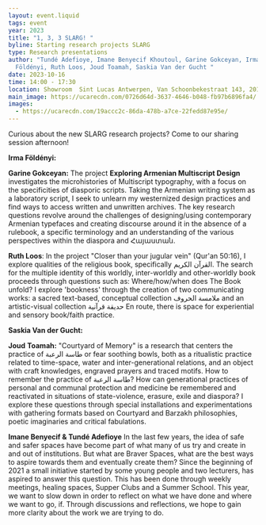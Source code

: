 ```yaml
---
layout: event.liquid
tags: event
year: 2023
title: "1, 3, 3 SLARG! "
byline: Starting research projects SLARG
type: Research presentations
author: "Tundé Adefioye, Imane Benyecif Khoutoul, Garine Gokceyan, Irma
  Földényi, Ruth Loos, Joud Toamah, Saskia Van der Gucht "
date: 2023-10-16
time: 14:00 - 17:30
location: Showroom  Sint Lucas Antwerpen, Van Schoonbekestraat 143, 2018 Antwerpen
main_image: https://ucarecdn.com/0726d64d-3637-4646-b048-fb97b6896fa4/
images:
  - https://ucarecdn.com/19accc2c-86da-478b-a7ce-22fedd87e95e/
---
```

Curious about the new SLARG research projects? Come to our sharing session afternoon! 



**Irma Földényi:** 

**Garine Gokceyan:** The project **Exploring Armenian Multiscript Design** investigates the microhistories of Multiscript typography, with a focus on the specificities of diasporic scripts. Taking the Armenian writing system as a laboratory script, I seek to unlearn my westernized design practices and find ways to access written and unwritten archives. The key research questions revolve around the challenges of designing/using contemporary Armenian typefaces and creating discourse around it in the absence of a rulebook, a specific terminology and an understanding of the various perspectives within the diaspora and Հայաստան. 

**Ruth Loos**: In the project "Closer than your jugular vein" (Qur'an 50:16), I explore qualities of the religious book, specifically القرآن الكريم. The search for the multiple identity of this worldly, inter-worldly and other-worldly book proceeds through questions such as: Where/how/when does The Book unfold? I explore 'bookness' through the creation of two communicating works: a sacred text-based, conceptual collection ملامسة الحروف and an artistic-visual collection حديقة قرآنية En route, there is space for experiential and sensory book/faith practice.

**Saskia Van der Gucht:**

**Joud** **Toamah:** "Courtyard of Memory" is a research that centers the practice of طاسة الرعبة or fear soothing bowls, both as a ritualistic practice related to time-space, water and inter-generational relations, and an object with craft knowledges, engraved prayers and traced motifs. How to remember the practice of طاسة الرعبة? How can generational practices of personal and communal protection and medicine be remembered and reactivated in situations of state-violence, erasure, exile and diaspora? I explore these questions through special installations and experimentations with gathering formats based on Courtyard and Barzakh philosophies, poetic imaginaries and critical fabulations.

**Imane Benyecif & Tundé Adefioye** In the last few years, the idea of safe and safer spaces have become part of what many of us try and create in and out of institutions. But what are Braver Spaces, what are the best ways to aspire towards them and eventually create them?  Since the beginning of 2021 a small initiative started by some young people and two lecturers, has aspired to answer this question. This has been done through weekly meetings, healing spaces, Supper Clubs and a Summer School. This year, we want to slow down in order to reflect on what we have done and where we want to go, if. Through discussions and reflections, we hope to gain more clarity about the work we are trying to do.